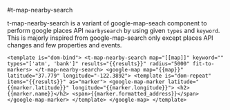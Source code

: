 #t-map-nearby-search

t-map-nearby-search is a variant of google-map-seach component to perform google places API `nearbysearch` by using given `types` and `keyword`. This is majorly inspired from google-map-search only except places API changes and few properties and events.

`<template is="dom-bind">
  <t-map-nearby-search map="[[map]]" keyword="" types="['atm', 'bank']" results="{{results}}" radius="5000" fit-to-markers>
  </t-map-nearby-search>
  <google-map map="{{map}}" latitude="37.779"
              longitude="-122.3892">
    <template is="dom-repeat" items="{{results}}" as="marker">
      <google-map-marker latitude="{{marker.latitude}}"
                         longitude="{{marker.longitude}}">
        <h2>{{marker.name}}</h2>
        <span>{{marker.formatted_address}}</span>
      </google-map-marker>
    </template>
  </google-map>
</template>`

 